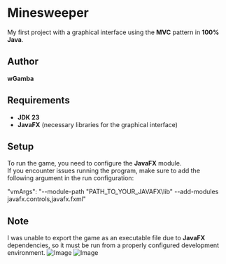 # Minesweeper

My first project with a graphical interface using the **MVC** pattern in **100% Java**.  

## Author  
**wGamba**  

## Requirements  
- **JDK 23**  
- **JavaFX** (necessary libraries for the graphical interface)  

## Setup  

To run the game, you need to configure the **JavaFX** module.  
If you encounter issues running the program, make sure to add the following argument in the run configuration:

"vmArgs": "--module-path "PATH_TO_YOUR_JAVAFX\lib" --add-modules javafx.controls,javafx.fxml"

## Note  
I was unable to export the game as an executable file due to **JavaFX** dependencies, so it must be run from a properly configured development environment.
![Image](https://github.com/user-attachments/assets/86adaf33-6aeb-4bf3-aa73-004d803cc857)
![Image](https://github.com/user-attachments/assets/23dc666b-2f22-4b4d-992b-83d42f40c684)
